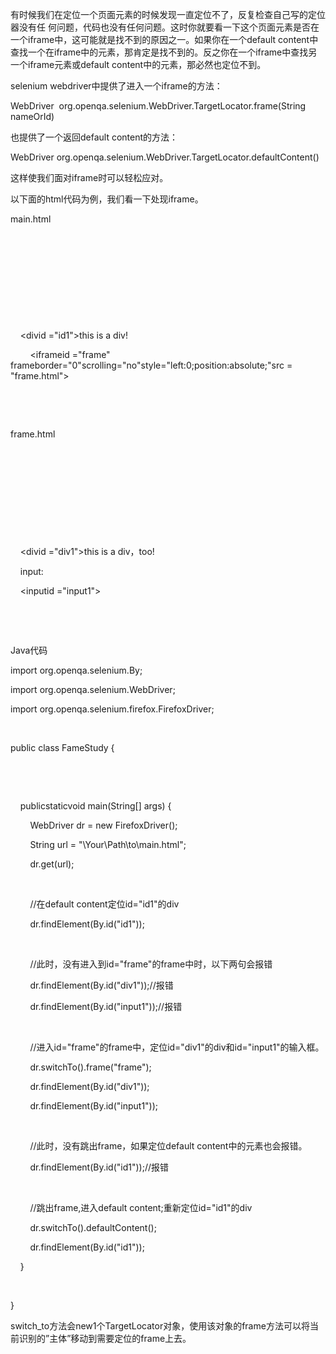  有时候我们在定位一个页面元素的时候发现一直定位不了，反复检查自己写的定位器没有任 何问题，代码也没有任何问题。这时你就要看一下这个页面元素是否在一个iframe中，这可能就是找不到的原因之一。如果你在一个default content中查找一个在iframe中的元素，那肯定是找不到的。反之你在一个iframe中查找另一个iframe元素或default content中的元素，那必然也定位不到。

selenium webdriver中提供了进入一个iframe的方法：

WebDriver  org.openqa.selenium.WebDriver.TargetLocator.frame(String nameOrId)



也提供了一个返回default content的方法：

WebDriver org.openqa.selenium.WebDriver.TargetLocator.defaultContent()



这样使我们面对iframe时可以轻松应对。

以下面的html代码为例，我们看一下处现iframe。



main.html

 

<html>

    <head>

        <title>FrameTest</title>

    </head>

    <body>

    <divid ="id1">this is a div!</div>

        <iframeid ="frame" frameborder="0"scrolling="no"style="left:0;position:absolute;"src = "frame.html"></iframe>

    </body>

</html>

 

frame.html

 

<html>

    <head>

        <title>this is a frame!</title>

    </head>

    <body>

    <divid ="div1">this is a div，too!</div>

    <label>input:</label>

    <inputid ="input1"></input>

    </body>

</html> 





Java代码



import org.openqa.selenium.By;

import org.openqa.selenium.WebDriver;

import org.openqa.selenium.firefox.FirefoxDriver;

 

public class FameStudy {

 

     

    publicstaticvoid main(String[] args) {

        WebDriver dr = new FirefoxDriver();

        String url = "\\Your\\Path\\to\\main.html";

        dr.get(url);

 

        //在default content定位id="id1"的div

        dr.findElement(By.id("id1"));

         

        //此时，没有进入到id="frame"的frame中时，以下两句会报错

        dr.findElement(By.id("div1"));//报错

        dr.findElement(By.id("input1"));//报错

         

        //进入id="frame"的frame中，定位id="div1"的div和id="input1"的输入框。

        dr.switchTo().frame("frame");    

        dr.findElement(By.id("div1"));

        dr.findElement(By.id("input1"));

         

        //此时，没有跳出frame，如果定位default content中的元素也会报错。

        dr.findElement(By.id("id1"));//报错

         

        //跳出frame,进入default content;重新定位id="id1"的div

        dr.switchTo().defaultContent();

        dr.findElement(By.id("id1"));

    }

 

} 



switch_to方法会new1个TargetLocator对象，使用该对象的frame方法可以将当前识别的”主体”移动到需要定位的frame上去。









